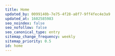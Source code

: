```yaml
---
title: Home
updated_by: 0099140b-7e75-4f28-a8f7-9ff4fec4e3a9
updated_at: 1602585983
seo_noindex: false
seo_nofollow: false
seo_canonical_type: entry
sitemap_change_frequency: weekly
sitemap_priority: 0.5
id: home
---
```

